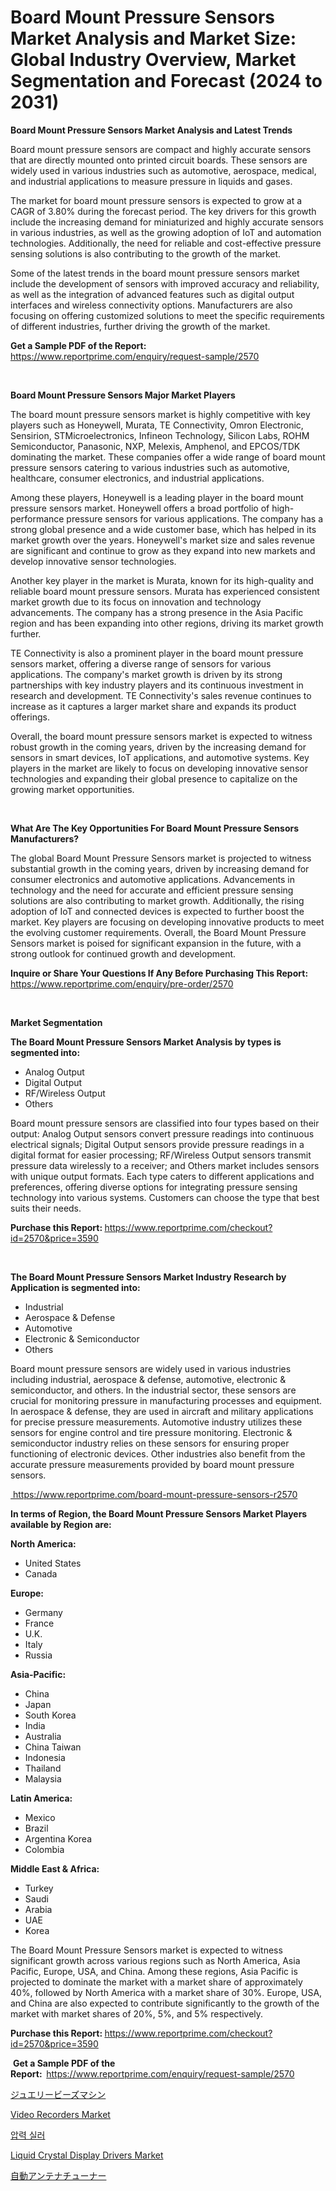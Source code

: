 <p><h1>Board Mount Pressure Sensors Market Analysis and Market Size: Global Industry Overview, Market Segmentation and Forecast (2024 to 2031)</h1></p><p><strong>Board Mount Pressure Sensors Market Analysis and Latest Trends</strong></p>
<p><p>Board mount pressure sensors are compact and highly accurate sensors that are directly mounted onto printed circuit boards. These sensors are widely used in various industries such as automotive, aerospace, medical, and industrial applications to measure pressure in liquids and gases.</p><p>The market for board mount pressure sensors is expected to grow at a CAGR of 3.80% during the forecast period. The key drivers for this growth include the increasing demand for miniaturized and highly accurate sensors in various industries, as well as the growing adoption of IoT and automation technologies. Additionally, the need for reliable and cost-effective pressure sensing solutions is also contributing to the growth of the market.</p><p>Some of the latest trends in the board mount pressure sensors market include the development of sensors with improved accuracy and reliability, as well as the integration of advanced features such as digital output interfaces and wireless connectivity options. Manufacturers are also focusing on offering customized solutions to meet the specific requirements of different industries, further driving the growth of the market.</p></p>
<p><strong>Get a Sample PDF of the Report:&nbsp;</strong> <a href="https://www.reportprime.com/enquiry/request-sample/2570">https://www.reportprime.com/enquiry/request-sample/2570</a></p>
<p>&nbsp;</p>
<p><strong>Board Mount Pressure Sensors Major Market Players</strong></p>
<p><p>The board mount pressure sensors market is highly competitive with key players such as Honeywell, Murata, TE Connectivity, Omron Electronic, Sensirion, STMicroelectronics, Infineon Technology, Silicon Labs, ROHM Semiconductor, Panasonic, NXP, Melexis, Amphenol, and EPCOS/TDK dominating the market. These companies offer a wide range of board mount pressure sensors catering to various industries such as automotive, healthcare, consumer electronics, and industrial applications.</p><p>Among these players, Honeywell is a leading player in the board mount pressure sensors market. Honeywell offers a broad portfolio of high-performance pressure sensors for various applications. The company has a strong global presence and a wide customer base, which has helped in its market growth over the years. Honeywell's market size and sales revenue are significant and continue to grow as they expand into new markets and develop innovative sensor technologies.</p><p>Another key player in the market is Murata, known for its high-quality and reliable board mount pressure sensors. Murata has experienced consistent market growth due to its focus on innovation and technology advancements. The company has a strong presence in the Asia Pacific region and has been expanding into other regions, driving its market growth further.</p><p>TE Connectivity is also a prominent player in the board mount pressure sensors market, offering a diverse range of sensors for various applications. The company's market growth is driven by its strong partnerships with key industry players and its continuous investment in research and development. TE Connectivity's sales revenue continues to increase as it captures a larger market share and expands its product offerings.</p><p>Overall, the board mount pressure sensors market is expected to witness robust growth in the coming years, driven by the increasing demand for sensors in smart devices, IoT applications, and automotive systems. Key players in the market are likely to focus on developing innovative sensor technologies and expanding their global presence to capitalize on the growing market opportunities.</p></p>
<p>&nbsp;</p>
<p><strong>What Are The Key Opportunities For Board Mount Pressure Sensors Manufacturers?</strong></p>
<p><p>The global Board Mount Pressure Sensors market is projected to witness substantial growth in the coming years, driven by increasing demand for consumer electronics and automotive applications. Advancements in technology and the need for accurate and efficient pressure sensing solutions are also contributing to market growth. Additionally, the rising adoption of IoT and connected devices is expected to further boost the market. Key players are focusing on developing innovative products to meet the evolving customer requirements. Overall, the Board Mount Pressure Sensors market is poised for significant expansion in the future, with a strong outlook for continued growth and development.</p></p>
<p><strong>Inquire or Share Your Questions If Any Before Purchasing This Report:</strong> <a href="https://www.reportprime.com/enquiry/pre-order/2570">https://www.reportprime.com/enquiry/pre-order/2570</a></p>
<p>&nbsp;</p>
<p><strong>Market Segmentation</strong></p>
<p><strong>The Board Mount Pressure Sensors Market Analysis by types is segmented into:</strong></p>
<p><ul><li>Analog Output</li><li>Digital Output</li><li>RF/Wireless Output</li><li>Others</li></ul></p>
<p><p>Board mount pressure sensors are classified into four types based on their output: Analog Output sensors convert pressure readings into continuous electrical signals; Digital Output sensors provide pressure readings in a digital format for easier processing; RF/Wireless Output sensors transmit pressure data wirelessly to a receiver; and Others market includes sensors with unique output formats. Each type caters to different applications and preferences, offering diverse options for integrating pressure sensing technology into various systems. Customers can choose the type that best suits their needs.</p></p>
<p><strong>Purchase this Report:&nbsp;</strong><a href="https://www.reportprime.com/checkout?id=2570&price=3590">https://www.reportprime.com/checkout?id=2570&price=3590</a></p>
<p>&nbsp;</p>
<p><strong>The Board Mount Pressure Sensors Market Industry Research by Application is segmented into:</strong></p>
<p><ul><li>Industrial</li><li>Aerospace & Defense</li><li>Automotive</li><li>Electronic & Semiconductor</li><li>Others</li></ul></p>
<p><p>Board mount pressure sensors are widely used in various industries including industrial, aerospace & defense, automotive, electronic & semiconductor, and others. In the industrial sector, these sensors are crucial for monitoring pressure in manufacturing processes and equipment. In aerospace & defense, they are used in aircraft and military applications for precise pressure measurements. Automotive industry utilizes these sensors for engine control and tire pressure monitoring. Electronic & semiconductor industry relies on these sensors for ensuring proper functioning of electronic devices. Other industries also benefit from the accurate pressure measurements provided by board mount pressure sensors.</p></p>
<p><a href="https://www.reportprime.com/board-mount-pressure-sensors-r2570">&nbsp;https://www.reportprime.com/board-mount-pressure-sensors-r2570</a></p>
<p><strong>In terms of Region, the Board Mount Pressure Sensors Market Players available by Region are:</strong></p>
<p>
    <p> <strong> North America: </strong>
        <ul>
            <li>United States</li>
            <li>Canada</li>
        </ul>
        </p> 
    <p> <strong> Europe: </strong>
        <ul>
            <li>Germany</li>
            <li>France</li>
            <li>U.K.</li>
            <li>Italy</li>
            <li>Russia</li>
        </ul>
        </p> 
    <p> <strong> Asia-Pacific: </strong>
        <ul>
            <li>China</li>
            <li>Japan</li>
            <li>South Korea</li>
            <li>India</li>
            <li>Australia</li>
            <li>China Taiwan</li>
            <li>Indonesia</li>
            <li>Thailand</li>
            <li>Malaysia</li>
        </ul>
        </p> 
    <p> <strong> Latin America: </strong>
        <ul>
            <li>Mexico</li>
            <li>Brazil</li>
            <li>Argentina Korea</li>
            <li>Colombia</li>
        </ul>
        </p> 
    <p> <strong> Middle East & Africa: </strong>
        <ul>
            <li>Turkey</li>
            <li>Saudi</li>
            <li>Arabia</li>
            <li>UAE</li>
            <li>Korea</li>
        </ul>
    </p>
    </p>
<p><p>The Board Mount Pressure Sensors market is expected to witness significant growth across various regions such as North America, Asia Pacific, Europe, USA, and China. Among these regions, Asia Pacific is projected to dominate the market with a market share of approximately 40%, followed by North America with a market share of 30%. Europe, USA, and China are also expected to contribute significantly to the growth of the market with market shares of 20%, 5%, and 5% respectively.</p></p>
<p><strong>Purchase this Report: </strong><a href="https://www.reportprime.com/checkout?id=2570&price=3590">https://www.reportprime.com/checkout?id=2570&price=3590</a></p>
<p>&nbsp;<strong>Get a Sample PDF of the Report:&nbsp;&nbsp;</strong><a href="https://www.reportprime.com/enquiry/request-sample/2570">https://www.reportprime.com/enquiry/request-sample/2570</a></p>
<p><strong></strong></p>
<p><p><a href="https://github.com/FredaJerde/Market-Research-Report-List-1/blob/main/721482572383.md">ジュエリービーズマシン</a></p><p><a href="https://github.com/NikolasKirlin2023/Market-Research-Report-List-1/blob/main/video-recorders-market.md">Video Recorders Market</a></p><p><a href="https://github.com/rustymarie2024/Market-Research-Report-List-1/blob/main/867842369282.md">압력 실러</a></p><p><a href="https://github.com/LeilaniWyman2021/Market-Research-Report-List-1/blob/main/liquid-crystal-display-drivers-market.md">Liquid Crystal Display Drivers Market</a></p><p><a href="https://github.com/mares423/Market-Research-Report-List-1/blob/main/488159472382.md">自動アンテナチューナー</a></p></p>